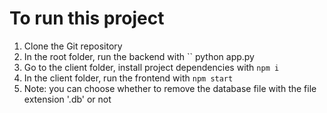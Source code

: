 # To run this project
1. Clone the Git repository
2. In the root folder, run the backend with
``
python app.py
3. Go to the client folder, install project dependencies with
``
npm i
``
4. In the client folder, run the frontend with
``
npm start
``
5. Note: you can choose whether to remove the database file with the file extension '.db' or not